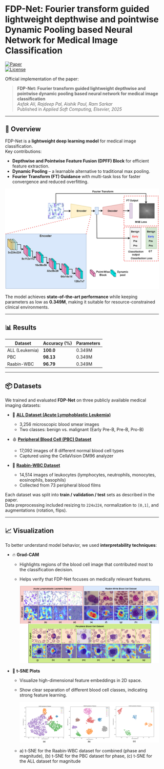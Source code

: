 # FDP-Net: Fourier transform guided lightweight depthwise and pointwise Dynamic Pooling based Neural Network for Medical Image Classification

[![Paper](https://img.shields.io/badge/Paper-Applied%20Soft%20Computing%202025-blue)](https://doi.org/10.1016/j.asoc.2025.113824)  
[![License](https://img.shields.io/badge/License-MIT-green.svg)](LICENSE)  

Official implementation of the paper:  
> **FDP-Net: Fourier transform guided lightweight depthwise and pointwise dynamic pooling based neural network for medical image classification**  
> *Asfak Ali, Rajdeep Pal, Aishik Paul, Ram Sarkar*  
> Published in *Applied Soft Computing, Elsevier, 2025*  

---

## 🔬 Overview  

FDP-Net is a **lightweight deep learning model** for medical image classification.  
Key contributions:  

- **Depthwise and Pointwise Feature Fusion (DPFF) Block** for efficient feature extraction.  
- **Dynamic Pooling** – a learnable alternative to traditional max pooling.  
- **Fourier Transform (FT) Guidance** with multi-task loss for faster convergence and reduced overfitting.

![architecture](assets/modelfdp.jpg)

The model achieves **state-of-the-art performance** while keeping parameters as low as **0.349M**, making it suitable for resource-constrained clinical environments.  

---

## 📊 Results  

| Dataset       | Accuracy (%) | Parameters |
|---------------|-------------|------------|
| ALL (Leukemia) | **100.0**   | 0.349M |
| PBC            | **98.13**   | 0.349M |
| Raabin-WBC     | **96.79**   | 0.349M |


---

## 📦 Datasets  

We trained and evaluated **FDP-Net** on three publicly available medical imaging datasets:  

- 🧬 **[ALL Dataset (Acute Lymphoblastic Leukemia)](https://www.kaggle.com/datasets/mehradaria/leukemia)**  
  - 3,256 microscopic blood smear images  
  - Two classes: benign vs. malignant (Early Pre-B, Pre-B, Pro-B)  

- 🩸 **[Peripheral Blood Cell (PBC) Dataset](https://www.kaggle.com/datasets/unclesamulus/blood-cells-image-dataset)**  
  - 17,092 images of 8 different normal blood cell types  
  - Captured using the CellaVision DM96 analyzer  

- 🔬 **[Raabin-WBC Dataset](https://www.kaggle.com/datasets/masoudnickparvar/white-blood-cells-dataset)**  
  - 14,514 images of leukocytes (lymphocytes, neutrophils, monocytes, eosinophils, basophils)  
  - Collected from 73 peripheral blood films  

Each dataset was split into **train / validation / test** sets as described in the paper.  
Data preprocessing included resizing to `224x224`, normalization to `[0,1]`, and augmentations (rotation, flips).  

---

## 📈 Visualization  

To better understand model behavior, we used **interpretability techniques**:  

- 🔥 **Grad-CAM**  
  - Highlights regions of the blood cell image that contributed most to the classification decision.  
  - Helps verify that FDP-Net focuses on medically relevant features.
 
    ![GradCam](assets/GradCam.png)

- 🎨 **t-SNE Plots**  
  - Visualize high-dimensional feature embeddings in 2D space.  
  - Show clear separation of different blood cell classes, indicating strong feature learning.
 
    ![TSNE-Plot](assets/tsneall.png)

  - a) t-SNE for the Raabin-WBC dataset for combined (phase and magnitude), (b) t-SNE for the PBC dataset for phase, (c) t-SNE for the ALL dataset for magnitude

